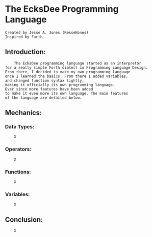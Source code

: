 # The EcksDee Programming Language
	Created by Jesse A. Jones (KesseNones)
	Inspired by Forth

## Introduction:
		The EcksDee programming language started as an interpretor 
	for a really simple Forth dialect in Programming Language Design. 
	From there, I decided to make my own programming language 
	once I learned the basics. From there I added variables, 
	and changed function syntax lightly, 
	making it officially its own programming language. 
	Ever since more features have been added 
	to make it even more its own language. The main features 
	of the language are detailed below.

## Mechanics:
### Data Types:
		X
### Operators:
		X
### Functions:
		X
### Variables:
		X

## Conclusion:
		X
